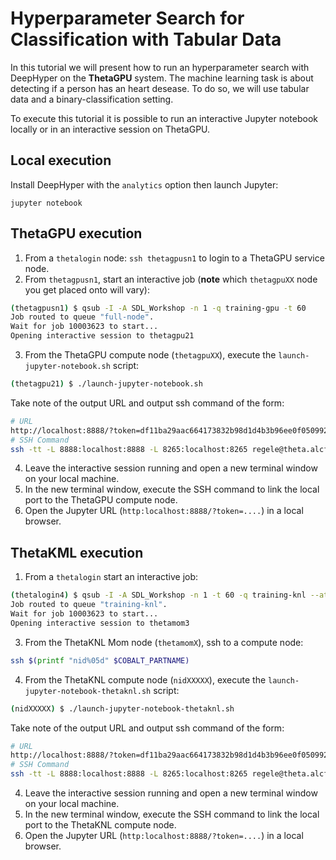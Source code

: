# Hyperparameter Search for Classification with Tabular Data

In this tutorial we will present how to run an hyperparameter search with DeepHyper on the **ThetaGPU** system. The machine learning task is about detecting if a person has an heart desease. To do so, we will use tabular data and a binary-classification setting.

To execute this tutorial it is possible to run an interactive Jupyter notebook locally or in an interactive session on ThetaGPU.

## Local execution

Install DeepHyper with the `analytics` option then launch Jupyter:

```console
jupyter notebook
```

## ThetaGPU execution

1. From a `thetalogin` node: `ssh thetagpusn1` to login to a ThetaGPU service node.
2. From `thetagpusn1`, start an interactive job (**note** which `thetagpuXX` node you get placed onto will vary):

```bash
(thetagpusn1) $ qsub -I -A SDL_Workshop -n 1 -q training-gpu -t 60
Job routed to queue "full-node".
Wait for job 10003623 to start...
Opening interactive session to thetagpu21
```

3. From the ThetaGPU compute node (`thetagpuXX`), execute the `launch-jupyter-notebook.sh` script:

```bash
(thetagpu21) $ ./launch-jupyter-notebook.sh
```

Take note of the output URL and output ssh command of the form:

```bash
# URL
http://localhost:8888/?token=df11ba29aac664173832b98d1d4b3b96ee0f050992ae6591
# SSH Command
ssh -tt -L 8888:localhost:8888 -L 8265:localhost:8265 regele@theta.alcf.anl.gov "ssh -L 8888:localhost:8888 -L 8265:localhost:8265 thetagpu05"
```

4. Leave the interactive session running and open a new terminal window on your local machine.
5. In the new terminal window, execute the SSH command to link the local port to the ThetaGPU compute node.
6. Open the Jupyter URL (`http:localhost:8888/?token=....`) in a local browser.

## ThetaKML execution

1. From a `thetalogin` start an interactive job:

```bash
(thetalogin4) $ qsub -I -A SDL_Workshop -n 1 -t 60 -q training-knl --attrs enable_ssh=1
Job routed to queue "training-knl".
Wait for job 10003623 to start...
Opening interactive session to thetamom3
```

3. From the ThetaKNL Mom node (`thetamomX`), ssh to a compute node:

```bash
ssh $(printf "nid%05d" $COBALT_PARTNAME)
```

4. From the ThetaKNL compute node (`nidXXXXX`), execute the `launch-jupyter-notebook-thetaknl.sh` script:

```bash
(nidXXXXX) $ ./launch-jupyter-notebook-thetaknl.sh
```

Take note of the output URL and output ssh command of the form:

```bash
# URL
http://localhost:8888/?token=df11ba29aac664173832b98d1d4b3b96ee0f050992ae6591
# SSH Command
ssh -tt -L 8888:localhost:8888 -L 8265:localhost:8265 regele@theta.alcf.anl.gov "ssh -L 8888:localhost:8888 -L 8265:localhost:8265 -J thetamom3 nid03835"
```

4. Leave the interactive session running and open a new terminal window on your local machine.
5. In the new terminal window, execute the SSH command to link the local port to the ThetaKNL compute node.
6. Open the Jupyter URL (`http:localhost:8888/?token=....`) in a local browser.
